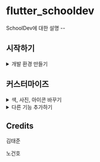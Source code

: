 # flutter_schooldev

SchoolDev에 대한 설명 --

## 시작하기
<details><summary>개발 환경 만들기</summary>
    <div>
        <p>
    		<li> <a href="./start-androidstudio.html"> Android Studio 설치</a></li>
    		<li> <a href="gh-pages/start-2.md"> Flutter플러그인 설치</a></li>
    		<li> <a href="gh-pages/start-3.md"> Firebase 설정하기</a></li>    
		</p>
    </div>
</details>




## 커스터마이즈

<details><summary>색, 사진, 아이콘 바꾸기</summary>
<p>
    <li> <a href="gh-pages/start-1.md"> Android Studio 설치</a></li>
    <li> <a href="gh-pages/start-2.md"> Flutter플러그인 설치</a></li>
    <li> <a href="gh-pages/start-3.md"> Firebase 설정하기</a></li>    
</p>
</details>

<details><summary>다른 기능 추가하기</summary>
<p>
    <li> <a href="gh-pages/start-1.md"> Android Studio 설치</a></li>
    <li> <a href="gh-pages/start-2.md"> Flutter플러그인 설치</a></li>
    <li> <a href="gh-pages/start-3.md"> Firebase 설정하기</a></li>    
</p>
</details>

## Credits

김태준

노건호 
